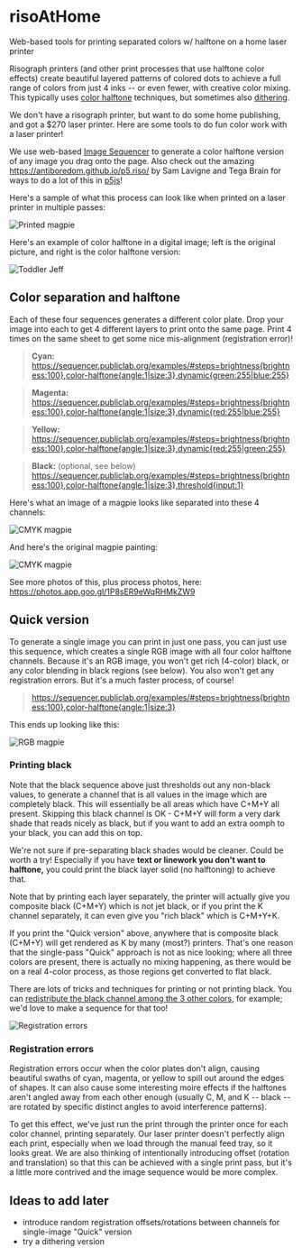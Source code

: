 # risoAtHome
Web-based tools for printing separated colors w/ halftone on a home laser printer

Risograph printers (and other print processes that use halftone color effects) create beautiful layered patterns of colored dots to achieve a full range of colors from just 4 inks -- or even fewer, with creative color mixing. This typically uses [color halftone](https://en.wikipedia.org/wiki/Halftone#Multiple_screens_and_color_halftoning) techniques, but sometimes also [dithering](https://en.wikipedia.org/wiki/Dithering). 

We don't have a risograph printer, but want to do some home publishing, and got a $270 laser printer. Here are some tools to do fun color work with a laser printer!

We use web-based [Image Sequencer](https://sequencer.publiclab.org) to generate a color halftone version of any image you drag onto the page. Also check out the amazing https://antiboredom.github.io/p5.riso/ by Sam Lavigne and Tega Brain for ways to do a lot of this in [p5js](https://p5js.org)!

Here's a sample of what this process can look like when printed on a laser printer in multiple passes:

![Printed magpie](https://jywarren.github.io/risoAtHome/examples/magpie-printed.jpg)

Here's an example of color halftone in a digital image; left is the original picture, and right is the color halftone version:

![Toddler Jeff](https://jywarren.github.io/risoAtHome/examples/jeff-2up.jpg)


## Color separation and halftone

Each of these four sequences generates a different color plate. Drop your image into each to get 4 different layers to print onto the same page. Print 4 times on the same sheet to get some nice mis-alignment (registration error)!

> **Cyan:** https://sequencer.publiclab.org/examples/#steps=brightness{brightness:100},color-halftone{angle:1|size:3},dynamic{green:255|blue:255}

> **Magenta:** https://sequencer.publiclab.org/examples/#steps=brightness{brightness:100},color-halftone{angle:1|size:3},dynamic{red:255|blue:255}

> **Yellow:** https://sequencer.publiclab.org/examples/#steps=brightness{brightness:100},color-halftone{angle:1|size:3},dynamic{red:255|green:255}

> **Black:** (optional, see below) https://sequencer.publiclab.org/examples/#steps=brightness{brightness:100},color-halftone{angle:1|size:3},threshold{input:1}

Here's what an image of a magpie looks like separated into these 4 channels:

![CMYK magpie](https://jywarren.github.io/risoAtHome/examples/magpie-4.png)

And here's the original magpie painting: 

![CMYK magpie](https://jywarren.github.io/risoAtHome/examples/magpie.jpg)

See more photos of this, plus process photos, here: https://photos.app.goo.gl/1P8sER9eWqRHMkZW9

## Quick version

To generate a single image you can print in just one pass, you can just use this sequence, which creates a single RGB image with all four color halftone channels. Because it's an RGB image, you won't get rich (4-color) black, or any color blending in black regions (see below). You also won't get any registration errors. But it's a much faster process, of course!

> https://sequencer.publiclab.org/examples/#steps=brightness{brightness:100},color-halftone{angle:1|size:3}

This ends up looking like this:

![RGB magpie](https://jywarren.github.io/risoAtHome/examples/magpie-rgb.png)


### Printing black

Note that the black sequence above just thresholds out any non-black values, to generate a channel that is all values in the image which are completely black. This will essentially be all areas which have C+M+Y all present. Skipping this black channel is OK - C+M+Y will form a very dark shade that reads nicely as black, but if you want to add an extra oomph to your black, you can add this on top.

We're not sure if pre-separating black shades would be cleaner. Could be worth a try! Especially if you have **text or linework you don't want to halftone,** you could print the black layer solid (no halftoning) to achieve that. 

Note that by printing each layer separately, the printer will actually give you composite black (C+M+Y) which is not jet black, or if you print the K channel separately, it can even give you "rich black" which is C+M+Y+K. 

If you print the "Quick version" above, anywhere that is composite black (C+M+Y) will get rendered as K by many (most?) printers. That's one reason that the single-pass "Quick" approach is not as nice looking; where all three colors are present, there is actually no mixing happening, as there would be on a real 4-color process, as those regions get converted to flat black.

There are lots of tricks and techniques for printing or not printing black. You can [redistribute the black channel among the 3 other colors](https://www.brainbell.com/tutorials/Photoshop/Changing_A_Four-Color_Image_To_Three_Colors.htm), for example; we'd love to make a sequence for that too!

![Registration errors](https://jywarren.github.io/risoAtHome/examples/registration.png)

### Registration errors

Registration errors occur when the color plates don't align, causing beautiful swaths of cyan, magenta, or yellow to spill out around the edges of shapes. It can also cause some interesting moire effects if the halftones aren't angled away from each other enough (usually C, M, and K -- black -- are rotated by specific distinct angles to avoid interference patterns).

To get this effect, we've just run the print through the printer once for each color channel, printing separately. Our laser printer doesn't perfectly align each print, especially when we load through the manual feed tray, so it looks great. We are also thinking of intentionally introducing offset (rotation and translation) so that this can be achieved with a single print pass, but it's a little more contrived and the image sequence would be more complex.

## Ideas to add later

* introduce random registration offsets/rotations between channels for single-image "Quick" version
* try a dithering version
